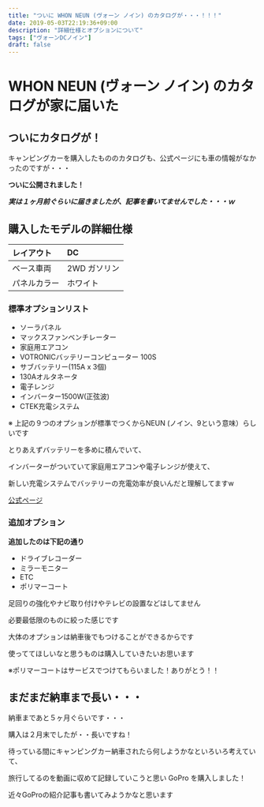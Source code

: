 ```yaml
---
title: "ついに WHON NEUN (ヴォーン ノイン) のカタログが・・・！！！"
date: 2019-05-03T22:19:36+09:00
description: "詳細仕様とオプションについて"
tags: ["ヴォーンDCノイン"] 
draft: false
---
```


# WHON NEUN (ヴォーン ノイン) のカタログが家に届いた


## ついにカタログが！

キャンピングカーを購入したもののカタログも、公式ページにも車の情報がなかったのですが・・・

**ついに公開されました！**

***実は１ヶ月前ぐらいに届きましたが、記事を書いてませんでした・・・ｗ***

## 購入したモデルの詳細仕様

| レイアウト | DC |
| :--- | :--- |
| ベース車両 | 2WD ガソリン |
| パネルカラー | ホワイト |

### 標準オプションリスト

- ソーラパネル
- マックスファンベンチレーター
- 家庭用エアコン
- VOTRONICバッテリーコンピューター 100S
- サブバッテリー(115A x 3個)
- 130Aオルタネータ
- 電子レンジ
- インバーター1500W(正弦波)
- CTEK充電システム

※ 上記の９つのオプションが標準でつくからNEUN (ノイン、9という意味）らしいです

とりあえずバッテリーを多めに積んでいて、

インバーターがついていて家庭用エアコンや電子レンジが使えて、

新しい充電システムでバッテリーの充電効率が良いんだと理解してますw

[公式ページ](https://towa-motors.com/lineup/wohn_dc.html)

### 追加オプション

**追加したのは下記の通り**

- ドライブレコーダー
- ミラーモニター
- ETC
- ポリマーコート

足回りの強化やナビ取り付けやテレビの設置などはしてません

必要最低限のものに絞った感じです

大体のオプションは納車後でもつけることができるからです

使っててほしいなと思うものは購入していきたいお思います

※ポリマーコートはサービスでつけてもらいました！ありがとう！！


## まだまだ納車まで長い・・・

納車まであと５ヶ月ぐらいです・・・

購入は２月末でしたが・・長いですね！


待っている間にキャンピングカー納車されたら何しようかなといろいろ考えていて、

旅行してるのを動画に収めて記録していこうと思い GoPro を購入しました！

近々GoProの紹介記事も書いてみようかなと思います
